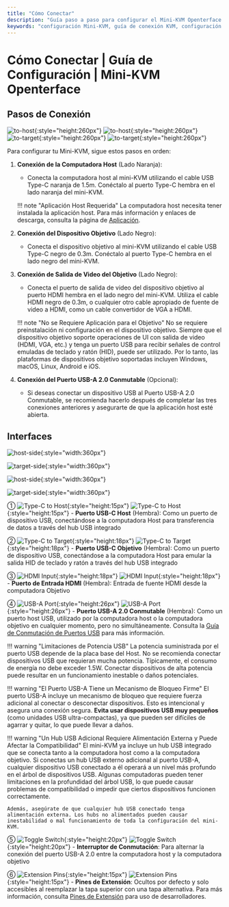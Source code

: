 ```yaml
---
title: "Cómo Conectar"
description: "Guía paso a paso para configurar el Mini-KVM Openterface. Aprende cómo conectar tu computadora host y dispositivo objetivo con instrucciones detalladas para conexiones USB-C, HDMI y periféricas. Incluye descripciones de interfaces y consejos importantes de configuración."
keywords: "configuración Mini-KVM, guía de conexión KVM, configuración KVM USB-C, conexión KVM HDMI, guía de instalación KVM, configuración de periféricos de computadora, conexión de dispositivos USB, guía de interfaz KVM, configuración de computadora sin cabeza, configuración KVM"
---
```


# **Cómo Conectar** | Guía de Configuración | Mini-KVM Openterface

## Pasos de Conexión

![to-host](https://assets.openterface.com/images/product/to-host.svg#only-light){:style="height:260px"} ![to-host](https://assets.openterface.com/images/product/to-host_1.svg#only-dark){:style="height:260px"}
![to-target](https://assets.openterface.com/images/product/to-target.svg#only-light){:style="height:260px"} ![to-target](https://assets.openterface.com/images/product/to-target_1.svg#only-dark){:style="height:260px"}

Para configurar tu Mini-KVM, sigue estos pasos en orden:

1. **Conexión de la Computadora Host** (Lado Naranja):
    - Conecta la computadora host al mini-KVM utilizando el cable USB Type-C naranja de 1.5m. Conéctalo al puerto Type-C hembra en el lado naranja del mini-KVM.

    !!! note "Aplicación Host Requerida"
        La computadora host necesita tener instalada la aplicación host. Para más información y enlaces de descarga, consulta la página de [Aplicación](/app).

2. **Conexión del Dispositivo Objetivo** (Lado Negro):
    - Conecta el dispositivo objetivo al mini-KVM utilizando el cable USB Type-C negro de 0.3m. Conéctalo al puerto Type-C hembra en el lado negro del mini-KVM.

3. **Conexión de Salida de Video del Objetivo** (Lado Negro):
    - Conecta el puerto de salida de video del dispositivo objetivo al puerto HDMI hembra en el lado negro del mini-KVM. Utiliza el cable HDMI negro de 0.3m, o cualquier otro cable apropiado de fuente de video a HDMI, como un cable convertidor de VGA a HDMI.

    !!! note "No se Requiere Aplicación para el Objetivo"
        No se requiere preinstalación ni configuración en el dispositivo objetivo. Siempre que el dispositivo objetivo soporte operaciones de UI con salida de video (HDMI, VGA, etc.) y tenga un puerto USB para recibir señales de control emuladas de teclado y ratón (HID), puede ser utilizado. Por lo tanto, las plataformas de dispositivos objetivo soportadas incluyen Windows, macOS, Linux, Android e iOS.

4. **Conexión del Puerto USB-A 2.0 Conmutable** (Opcional):
    - Si deseas conectar un dispositivo USB al Puerto USB-A 2.0 Conmutable, se recomienda hacerlo después de completar las tres conexiones anteriores y asegurarte de que la aplicación host esté abierta.


## Interfaces

![host-side](https://assets.openterface.com/images/product/host-htc.svg#only-light){:style="width:360px"}

![target-side](https://assets.openterface.com/images/product/target-htc.svg#only-light){:style="width:360px"}

![host-side](https://assets.openterface.com/images/product/host-htc_1.svg#only-dark){:style="width:360px"}

![target-side](https://assets.openterface.com/images/product/target-htc_1.svg#only-dark){:style="width:360px"}

① ![Type-C to Host](https://assets.openterface.com/images/shell-icons/host.svg#only-light){:style="height:15px"} ![Type-C to Host](https://assets.openterface.com/images/shell-icons/host_1.svg#only-dark){:style="height:15px"} - **Puerto USB-C Host** (Hembra): Como un puerto de dispositivo USB, conectándose a la computadora Host para transferencia de datos a través del hub USB integrado

② ![Type-C to Target](https://assets.openterface.com/images/shell-icons/target.svg#only-light){:style="height:18px"} ![Type-C to Target](https://assets.openterface.com/images/shell-icons/target_1.svg#only-dark){:style="height:18px"} - **Puerto USB-C Objetivo** (Hembra): Como un puerto de dispositivo USB, conectándose a la computadora Host para emular la salida HID de teclado y ratón a través del hub USB integrado

③ ![HDMI Input](https://assets.openterface.com/images/shell-icons/input.svg#only-light){:style="height:18px"} ![HDMI Input](https://assets.openterface.com/images/shell-icons/input_1.svg#only-dark){:style="height:18px"} - **Puerto de Entrada HDMI** (Hembra): Entrada de fuente HDMI desde la computadora Objetivo

④ ![USB-A Port](https://assets.openterface.com/images/shell-icons/switchable-usb.svg#only-light){:style="height:26px"} ![USB-A Port](https://assets.openterface.com/images/shell-icons/switchable-usb_1.svg#only-dark){:style="height:26px"} - **Puerto USB-A 2.0 Conmutable** (Hembra): Como un puerto host USB, utilizado por la computadora host o la computadora objetivo en cualquier momento, pero no simultáneamente. Consulta la [Guía de Conmutación de Puertos USB](../usb-switch) para más información.

!!! warning "Limitaciones de Potencia USB"
    La potencia suministrada por el puerto USB depende de la placa base del Host. No se recomienda conectar dispositivos USB que requieran mucha potencia. Típicamente, el consumo de energía no debe exceder 1.5W. Conectar dispositivos de alta potencia puede resultar en un funcionamiento inestable o daños potenciales.

!!! warning "El Puerto USB-A Tiene un Mecanismo de Bloqueo Firme"
    El puerto USB-A incluye un mecanismo de bloqueo que requiere fuerza adicional al conectar o desconectar dispositivos. Esto es intencional y asegura una conexión segura. **Evita usar dispositivos USB muy pequeños** (como unidades USB ultra-compactas), ya que pueden ser difíciles de agarrar y quitar, lo que puede llevar a daños.

!!! warning "Un Hub USB Adicional Requiere Alimentación Externa y Puede Afectar la Compatibilidad"
    El mini-KVM ya incluye un hub USB integrado que se conecta tanto a la computadora host como a la computadora objetivo. Si conectas un hub USB externo adicional al puerto USB-A, cualquier dispositivo USB conectado a él operará a un nivel más profundo en el árbol de dispositivos USB. Algunas computadoras pueden tener limitaciones en la profundidad del árbol USB, lo que puede causar problemas de compatibilidad o impedir que ciertos dispositivos funcionen correctamente.

    Además, asegúrate de que cualquier hub USB conectado tenga alimentación externa. Los hubs no alimentados pueden causar inestabilidad o mal funcionamiento de toda la configuración del mini-KVM.

⑤ ![Toggle Switch](https://assets.openterface.com/images/shell-icons/toggle-h-t.svg#only-light){:style="height:20px"} ![Toggle Switch](https://assets.openterface.com/images/shell-icons/toggle-h-t_1.svg#only-dark){:style="height:20px"} - **Interruptor de Conmutación**: Para alternar la conexión del puerto USB-A 2.0 entre la computadora host y la computadora objetivo

⑥ ![Extension Pins](https://assets.openterface.com/images/shell-icons/pins.svg#only-light){:style="height:15px"} ![Extension Pins](https://assets.openterface.com/images/shell-icons/pins_1.svg#only-dark){:style="height:15px"} - **Pines de Extensión**: Ocultos por defecto y solo accesibles al reemplazar la tapa superior con una tapa alternativa. Para más información, consulta [Pines de Extensión](../extension-pins) para uso de desarrolladores.